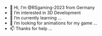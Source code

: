 - 👋 Hi, I’m @RSgaming-2023 from Germany 
- 👀 I’m interested in 3D Development
- 🌱 I’m currently learning ...
- 💞️ I’m looking for animations for my game ...
- 📫 Thanks for help ...

<!---
RSgaming-2023/RSgaming-2023 is a ✨ special ✨ repository because its `README.md` (this file) appears on your GitHub profile.
You can click the Preview link to take a look at your changes.
--->
